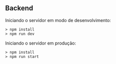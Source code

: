 ## Backend

Iniciando o servidor em modo de desenvolvimento:

```
> npm install
> npm run dev
```

Iniciando o servidor em produção:

```
> npm install
> npm run start
```
